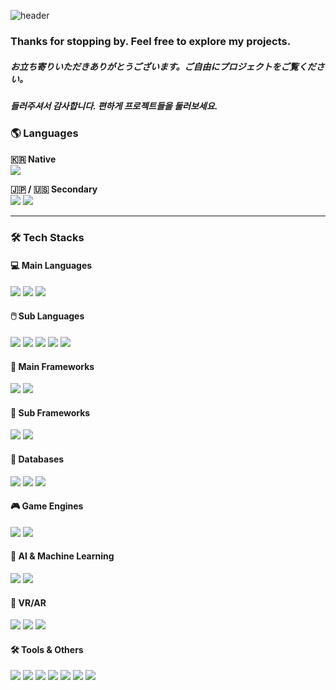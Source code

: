 ![header](https://capsule-render.vercel.app/api?type=venom&height=300&text=Cobalt%20Velvet&fontSize=60&desc=コバベル&descSize=20&fontColor=ff6f61&color=0:27408B,100:8871e5)

### Thanks for stopping by. Feel free to explore my projects.<br>
##### お立ち寄りいただきありがとうございます。ご自由にプロジェクトをご覧ください。<br>
##### 들러주셔서 감사합니다. 편하게 프로젝트들을 둘러보세요.<br>

### 🌎 Languages

<p>
  <b>&#127472;&#127479; Native</b><br>
  <img src="https://img.shields.io/badge/Korean-000000?style=for-the-badge&logo=band-dot-user&logoColor=white">
</p>
<p>
  <b>&#127471;&#127477; / &#127482;&#127480; Secondary</b><br>
  <img src="https://img.shields.io/badge/Japanese-000000?style=for-the-badge&logo=band-dot-user&logoColor=white">
  <img src="https://img.shields.io/badge/English-000000?style=for-the-badge&logo=band-dot-user&logoColor=white">
</p>

---

### 🛠️ Tech Stacks

#### 💻 Main Languages
<p>
  <img src="https://img.shields.io/badge/CSharp-239120?style=for-the-badge&logo=CSharp&logoColor=white">
  <img src="https://img.shields.io/badge/Python-3776AB?style=for-the-badge&logo=python&logoColor=white">
  <img src="https://img.shields.io/badge/Swift-FA7343?style=for-the-badge&logo=swift&logoColor=white">
</p>

#### 🖱️ Sub Languages
<p>
  <img src="https://img.shields.io/badge/C-A8B9CC?style=for-the-badge&logo=c&logoColor=white">
  <img src="https://img.shields.io/badge/C++-00599C?style=for-the-badge&logo=c%2B%2B&logoColor=white">
  <img src="https://img.shields.io/badge/Java-007396?style=for-the-badge&logo=java&logoColor=white">
  <img src="https://img.shields.io/badge/Ruby-CC342D?style=for-the-badge&logo=ruby&logoColor=white">
  <img src="https://img.shields.io/badge/Godot-478CB0?style=for-the-badge&logo=godot-engine&logoColor=white">
</p>

#### 🔧 Main Frameworks
<p>
  <img src="https://img.shields.io/badge/Flask-000000?style=for-the-badge&logo=flask&logoColor=white">
  <img src="https://img.shields.io/badge/.NET-512BD4?style=for-the-badge&logo=dotnet&logoColor=white">
</p>

#### 🔨 Sub Frameworks
<p>
  <img src="https://img.shields.io/badge/Django-092E20?style=for-the-badge&logo=django&logoColor=white">
  <img src="https://img.shields.io/badge/Ruby_on_Rails-CC0000?style=for-the-badge&logo=ruby-on-rails&logoColor=white">
</p>

#### 💾 Databases
<p>
  <img src="https://img.shields.io/badge/MySQL-4479A1?style=for-the-badge&logo=mysql&logoColor=white">
  <img src="https://img.shields.io/badge/SQLite-003B57?style=for-the-badge&logo=sqlite&logoColor=white">
  <img src="https://img.shields.io/badge/MongoDB-47A248?style=for-the-badge&logo=mongodb&logoColor=white">
</p>

#### 🎮 Game Engines
<p>
  <img src="https://img.shields.io/badge/Unity-FFFFFF?style=for-the-badge&logo=unity&logoColor=black">
  <img src="https://img.shields.io/badge/Unreal_Engine-313131?style=for-the-badge&logo=unreal-engine&logoColor=white">
</p>

#### 🤖 AI & Machine Learning
<p>
  <img src="https://img.shields.io/badge/Ollama-000000?style=for-the-badge&logo=ollama&logoColor=white">
  <img src="https://img.shields.io/badge/Stable_Diffusion-FFFFFF?style=for-the-badge&logo=stable-diffusion&logoColor=black">
</p>

#### 🥽 VR/AR
<p>
  <img src="https://img.shields.io/badge/Meta_Quest-1c1e21?style=for-the-badge&logo=meta&logoColor=white">
  <img src="https://img.shields.io/badge/Valve_Index-000000?style=for-the-badge&logo=valve&logoColor=white">
  <img src="https://img.shields.io/badge/HTC_Vive-000000?style=for-the-badge&logo=htc-vive&logoColor=white">
</p>

#### 🛠️ Tools & Others
<p>
  <img src="https://img.shields.io/badge/Docker-2496ED?style=for-the-badge&logo=docker&logoColor=white">
  <img src="https://img.shields.io/badge/Kubernetes-326CE5?style=for-the-badge&logo=kubernetes&logoColor=white">
  <img src="https://img.shields.io/badge/Git-F05032?style=for-the-badge&logo=git&logoColor=white">
  <img src="https://img.shields.io/badge/GitHub-181717?style=for-the-badge&logo=github&logoColor=white">
  <img src="https://img.shields.io/badge/JetBrains-000000?style=for-the-badge&logo=jetbrains&logoColor=white">
  <img src="https://img.shields.io/badge/Discord-5865F2?style=for-the-badge&logo=discord&logoColor=white">
  <img src="https://img.shields.io/badge/VRChat-1B1B1B?style=for-the-badge&logo=vrchat&logoColor=white">
</p>
